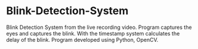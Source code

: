 # Blink-Detection-System
Blink Detection System from the live recording video. Program captures the eyes and captures the blink. With the timestamp system calculates the delay of the blink. Program developed using Python, OpenCV. 
